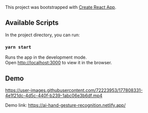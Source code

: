 This project was bootstrapped with [Create React App](https://github.com/facebook/create-react-app).

## Available Scripts

In the project directory, you can run:

### `yarn start`

Runs the app in the development mode.<br />
Open [http://localhost:3000](http://localhost:3000) to view it in the browser.

## Demo 




https://user-images.githubusercontent.com/72223953/177808331-4e1f21dc-4d5c-440f-b239-1abc06e3b6df.mp4


Demo link: https://ai-hand-gesture-recognition.netlify.app/
